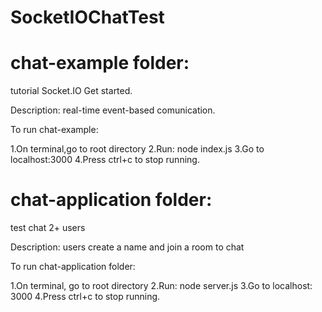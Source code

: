# SocketIOChatTest

# chat-example folder:
tutorial Socket.IO Get started.

Description: real-time event-based comunication.

To run chat-example:

1.On terminal,go to root directory
2.Run: node index.js
3.Go to localhost:3000
4.Press ctrl+c to stop running.

# chat-application folder:
test chat 2+ users

Description: users create a name and join a room to chat

To run chat-application folder:

1.On terminal, go to root directory
2.Run: node server.js
3.Go to localhost: 3000
4.Press ctrl+c to stop running.
